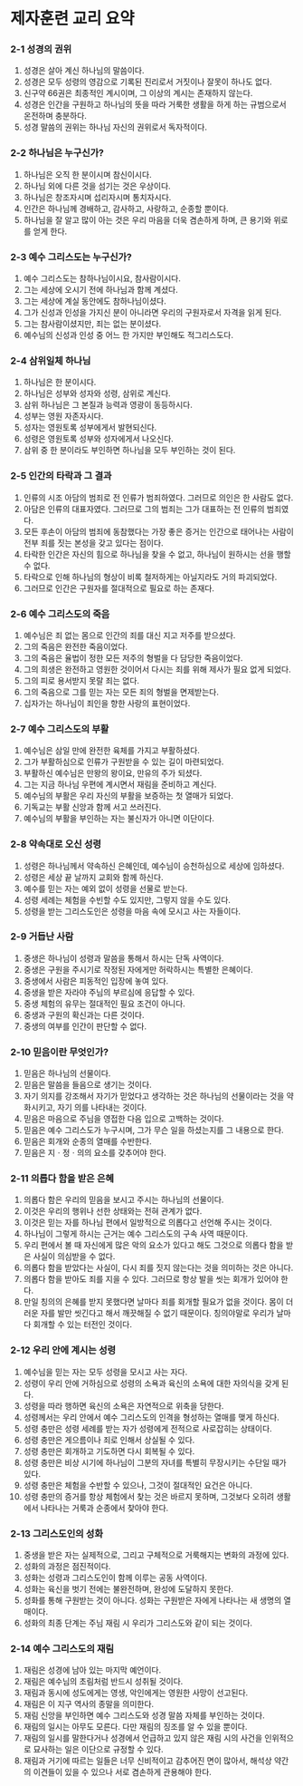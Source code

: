 # 제자훈련 교리 요약

### 2-1 성경의 권위
1. 성경은 살아 계신 하나님의 말씀이다.
2. 성경은 모두 성령의 영감으로 기록된 진리로서 거짓이나 잘못이 하나도 없다.
3. 신구약 66권은 최종적인 계시이며, 그 이상의 계시는 존재하지 않는다.
4. 성경은 인간을 구원하고 하나님의 뜻을 따라 거룩한 생활을 하게 하는 규범으로서 온전하며 충분하다.
5. 성경 말씀의 권위는 하나님 자신의 권위로서 독자적이다.

### 2-2 하나님은 누구신가?
1. 하나님은 오직 한 분이시며 참신이시다.
2. 하나님 외에 다른 것을 섬기는 것은 우상이다.
3. 하나님은 창조자시며 섭리자시며 통치자시다.
4. 인간은 하나님께 경배하고, 감사하고, 사랑하고, 순종할 뿐이다.
5. 하나님을 잘 알고 많이 아는 것은 우리 마음을 더욱 겸손하게 하며, 큰 용기와 위로를 얻게 한다.

### 2-3 예수 그리스도는 누구신가?
1. 예수 그리스도는 참하나님이시요, 참사람이시다.
2. 그는 세상에 오시기 전에 하나님과 함께 계셨다.
3. 그는 세상에 계실 동안에도 참하나님이셨다.
4. 그가 신성과 인성을 가지신 분이 아니라면 우리의 구원자로서 자격을 읽게 된다.
5. 그는 참사람이셨지만, 죄는 없는 분이셨다.
6. 예수님의 신성과 인성 중 어느 한 가지만 부인해도 적그리스도다.

### 2-4 삼위일체 하나님
1. 하나님은 한 분이시다.
2. 하나님은 성부와 성자와 성령, 삼위로 계신다.
3. 삼위 하나님은 그 본질과 능력과 영광이 동등하시다.
4. 성부는 영원 자존자시다.
5. 성자는 영원토록 성부에게서 발현되신다.
6. 성령은 영원토록 성부와 성자에게서 나오신다.
7. 삼위 중 한 분이라도 부인하면 하나님을 모두 부인하는 것이 된다.

### 2-5 인간의 타락과 그 결과
1. 인류의 시조 아담의 범죄로 전 인류가 범죄하였다. 그러므로 의인은 한 사람도 없다.
2. 아담은 인류의 대표자였다. 그러므로 그의 범죄는 그가 대표하는 전 인류의 범죄였다.
3. 모든 후손이 아담의 범죄에 동참했다는 가장 좋은 증거는 인간으로 태어나는 사람이 전부 죄를 짓는 본성을 갖고 있다는 점이다.
4. 타락한 인간은 자신의 힘으로 하나님을 찾을 수 없고, 하나님이 원하시는 선을 행할 수 없다.
5. 타락으로 인해 하나님의 형상이 비록 철저하게는 아닐지라도 거의 파괴되었다.
6. 그러므로 인간은 구원자를 절대적으로 필요로 하는 존재다.

### 2-6 예수 그리스도의 죽음
1. 예수님은 죄 없는 몸으로 인간의 죄를 대신 지고 저주를 받으셨다.
2. 그의 죽음은 완전한 죽음이었다.
3. 그의 죽음은 율법이 정한 모든 저주의 형벌을 다 담당한 죽음이었다.
4. 그의 희생은 완전하고 영원한 것이어서 다시는 죄를 위해 제사가 필요 없게 되었다.
5. 그의 피로 용서받지 못랄 죄는 없다.
6. 그의 죽음으로 그를 믿는 자는 모든 죄의 형벌을 면제받는다.
7. 십자가는 하나님이 죄인을 향한 사랑의 표현이었다.

### 2-7 예수 그리스도의 부활
1. 예수님은 삼일 만에 완전한 육체를 가지고 부활하셨다.
2. 그가 부활하심으로 인류가 구원받을 수 있는 길이 마련되었다.
3. 부활하신 예수님은 만왕의 왕이요, 만유의 주가 되셨다.
4. 그는 지금 하나님 우편에 계시면서 재림을 준비하고 계신다.
5. 예수님의 부활은 우리 자신의 부활을 보증하는 첫 열매가 되었다.
6. 기독교는 부활 신앙과 함께 서고 쓰러진다.
7. 예수님의 부활을 부인하는 자는 불신자가 아니면 이단이다.

### 2-8 약속대로 오신 성령
1. 성령은 하나님께서 약속하신 은혜인데, 예수님이 승천하심으로 세상에 임하셨다.
2. 성령은 세상 끝 날까지 교회와 함께 하신다.
3. 예수를 믿는 자는 예외 없이 성령을 선물로 받는다.
4. 성령 세례는 체험을 수빈할 수도 있지만, 그렇지 않을 수도 있다.
5. 성령을 받는 그리스도인은 성령을 마음 속에 모시고 사는 자들이다.

### 2-9 거듭난 사람
1. 중생은 하나님이 성령과 말씀을 통해서 하시는 단독 사역이다.
2. 중생은 구원을 주시기로 작정된 자에게만 허락하시는 특별한 은혜이다.
3. 중생에서 사람은 피동적인 입장에 놓여 있다.
4. 중생을 받은 자라야 주님의 부르심에 응답할 수 있다.
5. 중생 체험의 유무는 절대적인 필요 조건이 아니다.
6. 중생과 구원의 확신과는 다른 것이다.
7. 중생의 여부를 인간이 판단할 수 없다.

### 2-10 믿음이란 무엇인가?
1. 믿음은 하나님의 선물이다.
2. 믿음은 말씀을 들음으로 생기는 것이다.
3. 자기 의지를 강조해서 자기가 믿었다고 생각하는 것은 하나님의 선물이라는 것을 약화시키고, 자기 의를 나타내는 것이다.
4. 믿음은 마음으로 주님을 영접한 다음 입으로 고백하는 것이다.
5. 믿음은 예수 그리스도가 누구시며, 그가 무슨 일을 하셨는지를 그 내용으로 한다.
6. 믿음은 회개와 순종의 열매를 수반한다.
7. 믿음은 지ㆍ정ㆍ의의 요소를 갖추어야 한다.

### 2-11 의롭다 함을 받은 은혜
1. 의롭다 함은 우리의 믿음을 보시고 주시는 하나님의 선물이다.
2. 이것은 우리의 행위나 선한 상태와는 전혀 관계가 없다.
3. 이것은 믿는 자를 하나님 편에서 일방적으로 의롭다고 선언해 주시는 것이다.
4. 하나님이 그렇게 하시는 근거는 예수 그리스도의 구속 사역 때문이다.
5. 우리 편에서 볼 때 자신에게 많은 악의 요소가 있다고 해도 그것으로 의롭다 함을 받은 사실이 의심받을 수 없다.
6. 의롭다 함을 받았다는 사실이, 다시 죄를 짓지 않는다는 것을 의미하는 것은 아니다.
7. 의롭다 함을 받아도 죄를 지을 수 있다. 그러므로 항상 발을 씻는 회개가 있어야 한다.
8. 만일 칭의의 은혜를 받지 못했다면 날마다 죄를 회개할 필요가 없을 것이다. 몸이 더러운 자를 발만 씻긴다고 해서 깨끗해질 수 없기 때문이다. 칭의야말로 우리가 날마다 회개할 수 있는 터전인 것이다.

### 2-12 우리 안에 계시는 성령
1. 예수님을 믿는 자는 모두 성령을 모시고 사는 자다.
2. 성령이 우리 안에 거하심으로 성령의 소욕과 육신의 소욕에 대한 자의식을 갖게 된다.
3. 성령을 따라 행하면 육신의 소욕은 자연적으로 위축을 당한다.
4. 성령께서는 우리 안에서 예수 그리스도의 인격을 형성하는 열매를 맺게 하신다.
5. 성령 충만은 성령 세례를 받는 자가 성령에게 전적으로 사로잡히는 상태이다.
6. 성령 충만은 게으름이나 죄로 인해서 상실될 수 있다.
7. 성령 충만은 회개하고 기도하면 다시 회복될 수 있다.
8. 성령 충만은 비상 시기에 하나님이 그분의 자녀를 특별히 무장시키는 수단일 때가 있다.
9. 성령 충만은 체험을 수반할 수 있으나, 그것이 절대적인 요건은 아니다.
10. 성령 충만의 증거를 항상 체험에서 찾는 것은 바르지 못하며, 그것보다 오히려 생활에서 나타나는 거룩과 순종에서 찾아야 한다.

### 2-13 그리스도인의 성화
1. 중생을 받은 자는 실제적으로, 그리고 구체적으로 거룩해지는 변화의 과정에 있다.
2. 성화의 과정은 점진적이다.
3. 성화는 성령과 그리스도인이 함께 이루는 공동 사역이다.
4. 성화는 육신을 벗기 전에는 불완전하며, 완성에 도달하지 못한다.
5. 성화를 통해 구원받는 것이 아니다. 성화는 구원받은 자에게 나타나는 새 생명의 열매이다.
6. 성화의 최종 단계는 주님 재림 시 우리가 그리스도와 같이 되는 것이다.

### 2-14 예수 그리스도의 재림
1. 재림은 성경에 남아 있는 마지막 예언이다.
2. 재림은 예수님의 초림처럼 반드시 성취될 것이다.
3. 재림과 동시에 성도에게는 영생, 악인에게는 영원한 사망이 선고된다.
4. 재림은 이 지구 역사의 종말을 의미한다.
5. 재림 신앙을 부인하면 예수 그리스도와 성경 말씀 자체를 부인하는 것이다.
6. 재림의 일시는 아무도 모른다. 다만 재림의 징조를 알 수 있을 뿐이다.
7. 재림의 일시를 말한다거나 성경에서 언급하고 있지 않은 재림 시의 사건을 인위적으로 묘사하는 일은 이단으로 규정할 수 있다.
8. 재림과 거기에 따르는 일들은 너무 신비적이고 감추어진 면이 많아서, 해석상 약간의 이견들이 있을 수 있으나 서로 겸손하게 관용해야 한다.
